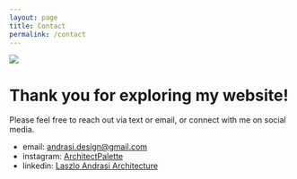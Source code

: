 ```yaml
---
layout: page
title: Contact
permalink: /contact
---
```


<img src="https://laz-ap.github.io/thoughts/assets/img/Welcome.jpg">

# Thank you for exploring my website! 

Please feel free to reach out via text or email, or connect with me on 
social media.

* email:  [andrasi.design@gmail.com](mailto:andrasi.design@gmail.com)
* instagram: [ArchitectPalette](https://www.instagram.com/architectpalette/)
* linkedin:  [Laszlo Andrasi Architecture](https://www.linkedin.com/in/laszlo-andrasi-architecture/)
